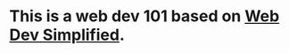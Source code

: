 # This is a web dev 101 based on [Web Dev Simplified](https://www.youtube.com/playlist?list=PLZlA0Gpn_vH9xx-RRVNG187ETT2ekWFsq).
